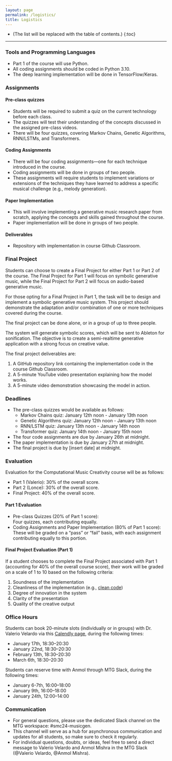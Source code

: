 ```yaml
---
layout: page
permalink: /logistics/
title: Logistics
---
```


* (The list will be replaced with the table of contents.)
{:toc}

***

### Tools and Programming Languages

* Part 1 of the course will use Python. 
* All coding assignments should be coded in Python 3.10. 
* The deep learning implementation will be done in TensorFlow/Keras.

### Assignments

#### Pre-class quizzes

* Students will be required to submit a quiz on the current technology before each class. 
* The quizzes will test their understanding of the concepts discussed in the assigned pre-class videos. 
* There will be four quizzes, covering Markov Chains, Genetic Algorithms, RNN/LSTMs, and Transformers.

#### Coding Assignments

* There will be four coding assignments—one for each technique introduced in the course. 
* Coding assignments will be done in groups of two people.
* These assignments will require students to implement variations or extensions of the techniques they have learned to address a specific musical challenge (e.g., melody generation).

#### Paper Implementation

* This will involve implementing a generative music research paper from scratch, applying the concepts and skills gained throughout the course.
* Paper implementation will be done in groups of two people.

#### Deliverables

* Repository with implementation in course Github Classroom.

### Final Project

Students can choose to create a Final Project for either Part 1 or Part 2 of the course. The Final Project for Part 1 will focus on symbolic generative music, while the Final Project for Part 2 will focus on audio-based generative music.

For those opting for a Final Project in Part 1, the task will be to design and implement a symbolic generative music system. This project should demonstrate the adaptation and/or combination of one or more techniques covered during the course.

The final project can be done alone, or in a group of up to three people.

The system will generate symbolic scores, which will be sent to Ableton for sonification. The objective is to create a semi-realtime generative application with a strong focus on creative value.

The final project deliverables are: 

1. A GitHub repository link containing the implementation code in the course Github Classroom. 
2. A 5-minute YouTube video presentation explaining how the model works.  
3. A 5-minute video demonstration showcasing the model in action.

### Deadlines

* The pre-class quizzes would be available as follows:  
  * Markov Chains quiz: January 12th noon \- January 13th noon  
  * Genetic Algorithms quiz: January 12th noon \- January 13th noon  
  * RNN/LSTM quiz: January 13th noon \- January 14th noon  
  * Transformer quiz: January 14th noon \- January 15th noon  
* The four code assignments are due by January 26th at midnight.  
* The paper implementation is due by January 27th at midnight.  
* The final project is due by \[insert date\] at midnight.

### Evaluation

Evaluation for the Computational Music Creativity course will be as follows:

* Part 1 (Valerio): 30% of the overall score.  
* Part 2 (Lonce): 30% of the overall score.  
* Final Project: 40% of the overall score.

#### Part 1 Evaluation

* Pre-class Quizzes (20% of Part 1 score):  
  Four quizzes, each contributing equally.  
* Coding Assignments and Paper Implementation (80% of Part 1 score):  
  These will be graded on a “pass” or “fail” basis, with each assignment contributing equally to this portion.

#### Final Project Evaluation (Part 1\)

If a student chooses to complete the Final Project associated with Part 1 (accounting for 40% of the overall course score), their work will be graded on a scale of 1 to 10 based on the following criteria:

1. Soundness of the implementation  
2. Cleanliness of the implementation (e.g., [clean code](https://gist.github.com/wojteklu/73c6914cc446146b8b533c0988cf8d29))  
3. Degree of innovation in the system  
4. Clarity of the presentation  
5. Quality of the creative output

### Office Hours

Students can book 20-minute slots (individually or in groups) with Dr. Valerio Velardo via this [Calendly page](https://calendly.com/valerio-velardo/office-hours-gen-mus-mtg), during the following times:

* January 17th, 18:30–20:30  
* January 22nd, 18:30–20:30  
* February 13th, 18:30–20:30  
* March 6th, 18:30–20:30

Students can reserve time with Anmol through MTG Slack, during the following times:

* January 6-7th, 16:00–18:00  
* January 9th, 16:00–18:00  
* January 24th, 12:00–14:00

### Communication

* For general questions, please use the dedicated Slack channel on the MTG workspace: #smc24-musicgen.
* This channel will serve as a hub for asynchronous communication and updates for all students, so make sure to check it regularly.
* For individual questions, doubts, or ideas, feel free to send a direct message to Valerio Velardo and Anmol Mishra in the MTG Slack (@Valerio Velardo, @Anmol Mishra).
